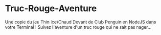 # Truc-Rouge-Aventure
Une copie du jeu Thin Ice/Chaud Devant de Club Penguin en NodeJS dans votre Terminal ! Suivez l'aventure d'un truc rouge qui ne sait pas nager...
